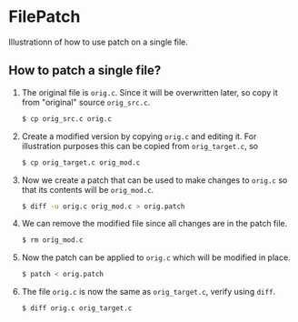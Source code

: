 # FilePatch

Illustrationn of how to use patch on a single file.

## How to patch a single file?

1. The original file is `orig.c`.  Since it will be overwritten later, so copy it
   from "original" source `orig_src.c`.
   ```bash
   $ cp orig_src.c orig.c
   ```
1. Create a modified version by copying `orig.c` and editing it.
   For illustration purposes this can be copied from `orig_target.c`,
   so
   ```bash
   $ cp orig_target.c orig_mod.c
   ```
1. Now we create a patch that can be used to make changes to `orig.c` so
   that its contents will be `orig_mod.c`.
   ```bash
   $ diff -u orig.c orig_mod.c > orig.patch
   ```
1. We can remove the modified file since all changes are in the patch file.
   ```bash
   $ rm orig_mod.c
   ```
1. Now the patch can be applied to `orig.c` which will be modified in place.
   ```bash
   $ patch < orig.patch
   ```
1. The file `orig.c` is now the same as `orig_target.c`, verify using `diff`.
   ```bash
   $ diff orig.c orig_target.c
   ```
   
